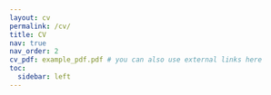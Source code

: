 ```yaml
---
layout: cv
permalink: /cv/
title: CV
nav: true
nav_order: 2
cv_pdf: example_pdf.pdf # you can also use external links here
toc:
  sidebar: left
---
```

